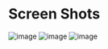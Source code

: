 # Screen Shots
![image](https://github.com/Abir-Hasan-Al-amin/Netflix_Front-end/assets/140844292/3b6670da-f3a2-49b1-b7c0-4c28fbdc3340)
![image](https://github.com/Abir-Hasan-Al-amin/Netflix_Front-end/assets/140844292/7ab3f200-93b0-4c5c-a8af-31c679d83526)
![image](https://github.com/Abir-Hasan-Al-amin/Netflix_Front-end/assets/140844292/f2188934-d3c9-4d5e-8e28-582e518b4169)

